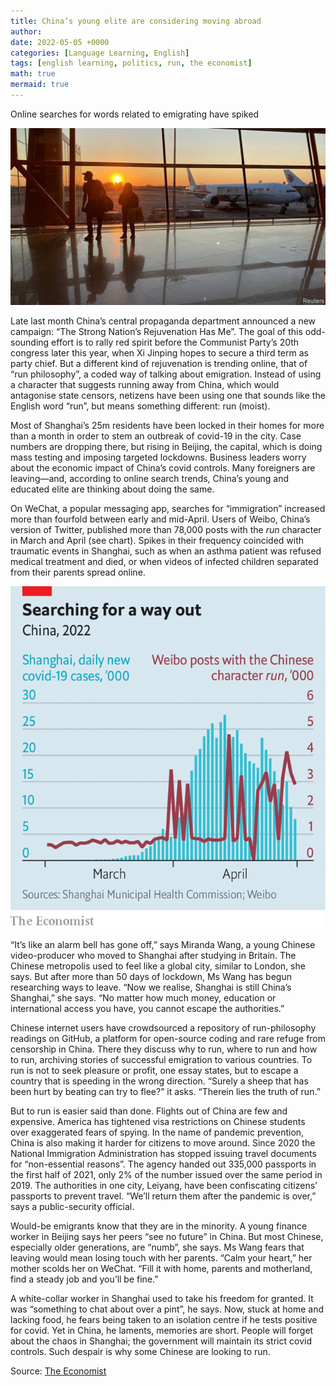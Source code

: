 ```yaml
---
title: China’s young elite are considering moving abroad
author: 
date: 2022-05-05 +0000
categories: [Language Learning, English]
tags: [english learning, politics, run, the economist]
math: true
mermaid: true
---
```


Online searches for words related to emigrating have spiked

![run1](/assets/img/posts/202205/run1.jpg)




Late last month China’s central propaganda department announced a new campaign: “The Strong Nation’s Rejuvenation Has Me”. The goal of this odd-sounding effort is to rally red spirit before the Communist Party’s 20th congress later this year, when Xi Jinping hopes to secure a third term as party chief. But a different kind of rejuvenation is trending online, that of “run philosophy”, a coded way of talking about emigration. Instead of using a character that suggests running away from China, which would antagonise state censors, netizens have been using one that sounds like the English word “run”, but means something different: run (moist).



Most of Shanghai’s 25m residents have been locked in their homes for more than a month in order to stem an outbreak of covid-19 in the city. Case numbers are dropping there, but rising in Beijing, the capital, which is doing mass testing and imposing targeted lockdowns. Business leaders worry about the economic impact of China’s covid controls. Many foreigners are leaving—and, according to online search trends, China’s young and educated elite are thinking about doing the same.





On WeChat, a popular messaging app, searches for “immigration” increased more than fourfold between early and mid-April. Users of Weibo, China’s version of Twitter, published more than 78,000 posts with the *run* character in March and April (see chart). Spikes in their frequency coincided with traumatic events in Shanghai, such as when an asthma patient was refused medical treatment and died, or when videos of infected children separated from their parents spread online.



![run2](/assets/img/posts/202205/run2.png)

“It’s like an alarm bell has gone off,” says Miranda Wang, a young Chinese video-producer who moved to Shanghai after studying in Britain. The Chinese metropolis used to feel like a global city, similar to London, she says. But after more than 50 days of lockdown, Ms Wang has begun researching ways to leave. “Now we realise, Shanghai is still China’s Shanghai,” she says. “No matter how much money, education or international access you have, you cannot escape the authorities.”



Chinese internet users have crowdsourced a repository of run-philosophy readings on GitHub, a platform for open-source coding and rare refuge from censorship in China. There they discuss why to run, where to run and how to run, archiving stories of successful emigration to various countries. To run is not to seek pleasure or profit, one essay states, but to escape a country that is speeding in the wrong direction. “Surely a sheep that has been hurt by beating can try to flee?” it asks. “Therein lies the truth of run.”





But to run is easier said than done. Flights out of China are few and expensive. America has tightened visa restrictions on Chinese students over exaggerated fears of spying. In the name of pandemic prevention, China is also making it harder for citizens to move around. Since 2020 the National Immigration Administration has stopped issuing travel documents for “non-essential reasons”. The agency handed out 335,000 passports in the first half of 2021, only 2% of the number issued over the same period in 2019. The authorities in one city, Leiyang, have been confiscating citizens’ passports to prevent travel. “We’ll return them after the pandemic is over,” says a public-security official.





Would-be emigrants know that they are in the minority. A young finance worker in Beijing says her peers “see no future” in China. But most Chinese, especially older generations, are “numb”, she says. Ms Wang fears that leaving would mean losing touch with her parents. “Calm your heart,” her mother scolds her on WeChat. “Fill it with home, parents and motherland, find a steady job and you’ll be fine.”





A white-collar worker in Shanghai used to take his freedom for granted. It was “something to chat about over a pint”, he says. Now, stuck at home and lacking food, he fears being taken to an isolation centre if he tests positive for covid. Yet in China, he laments, memories are short. People will forget about the chaos in Shanghai; the government will maintain its strict covid controls. Such despair is why some Chinese are looking to run. 





Source: [The Economist](https://www.economist.com/china/2022/05/05/chinas-young-elite-are-considering-moving-abroad)

